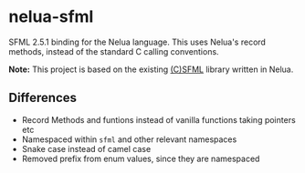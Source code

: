 # nelua-sfml
SFML 2.5.1 binding for the Nelua language. This uses Nelua's record methods, instead of the standard C calling conventions.

**Note:** This project is based on the existing [(C)SFML](https://github.com/Rabios/nelua-fun/tree/main/csfml) library written in Nelua.

## Differences
* Record Methods and funtions instead of vanilla functions taking pointers etc
* Namespaced within `sfml` and other relevant namespaces
* Snake case instead of camel case
* Removed prefix from enum values, since they are namespaced